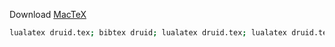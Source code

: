 Download [MacTeX](http://tug.org/mactex/)
```bash
lualatex druid.tex; bibtex druid; lualatex druid.tex; lualatex druid.tex
```
